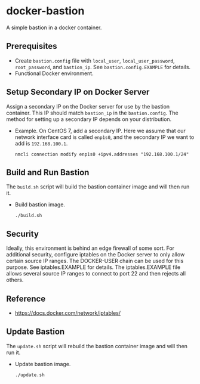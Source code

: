 # docker-bastion

A simple bastion in a docker container.

## Prerequisites

* Create `bastion.config` file with `local_user`, `local_user_password`, `root_password`, and `bastion_ip`.  See `bastion.config.EXAMPLE` for details.
* Functional Docker environment.

## Setup Secondary IP on Docker Server

Assign a secondary IP on the Docker server for use by the bastion container.  This IP should match `bastion_ip` in the `bastion.config`.  The method for setting up a secondary IP depends on your distribution.

* Example.  On CentOS 7, add a secondary IP.  Here we assume that our network interface card is called `enp1s0`, and the secondary IP we want to add is `192.168.100.1`.

  ```
  nmcli connection modify enp1s0 +ipv4.addresses "192.168.100.1/24"
  ```

## Build and Run Bastion

The `build.sh` script will build the bastion container image and will then run it.

* Build bastion image.

  ```
  ./build.sh
  ```

## Security

Ideally, this environment is behind an edge firewall of some sort.  For additional security, configure iptables on the Docker server to only allow certain source IP ranges.  The DOCKER-USER chain can be used for this purpose.  See iptables.EXAMPLE for details.  The iptables.EXAMPLE file allows several source IP ranges to connect to port 22 and then rejects all others.

## Reference

* https://docs.docker.com/network/iptables/

## Update Bastion

The `update.sh` script will rebuild the bastion container image and will then run it.

* Update bastion image.

  ```
  ./update.sh
  ```
